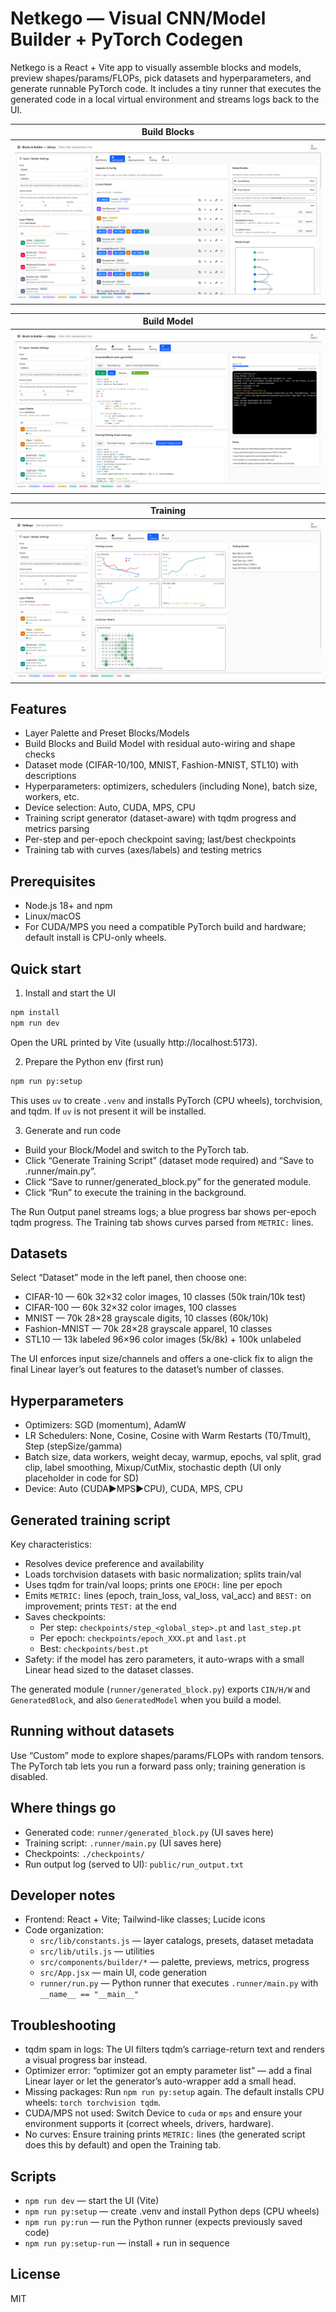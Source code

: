 # Netkego — Visual CNN/Model Builder + PyTorch Codegen

Netkego is a React + Vite app to visually assemble blocks and models, preview shapes/params/FLOPs, pick datasets and hyperparameters, and generate runnable PyTorch code. It includes a tiny runner that executes the generated code in a local virtual environment and streams logs back to the UI.

| Build Blocks |  
| --- |  
| <img src="fig/1.png" alt="Build Blocks"/> |  

| Build Model |  
| --- |  
| <img src="fig/2.png" alt="Build Model"/> |  

| Training |  
| --- |  
| <img src="fig/3.png" alt="Training"/> |  



## Features

- Layer Palette and Preset Blocks/Models
- Build Blocks and Build Model with residual auto-wiring and shape checks
- Dataset mode (CIFAR-10/100, MNIST, Fashion-MNIST, STL10) with descriptions
- Hyperparameters: optimizers, schedulers (including None), batch size, workers, etc.
- Device selection: Auto, CUDA, MPS, CPU
- Training script generator (dataset-aware) with tqdm progress and metrics parsing
- Per-step and per-epoch checkpoint saving; last/best checkpoints
- Training tab with curves (axes/labels) and testing metrics

## Prerequisites

- Node.js 18+ and npm
- Linux/macOS
- For CUDA/MPS you need a compatible PyTorch build and hardware; default install is CPU-only wheels.

## Quick start

1) Install and start the UI

```bash
npm install
npm run dev
```

Open the URL printed by Vite (usually http://localhost:5173).

2) Prepare the Python env (first run)

```bash
npm run py:setup
```

This uses `uv` to create `.venv` and installs PyTorch (CPU wheels), torchvision, and tqdm. If `uv` is not present it will be installed.

3) Generate and run code

- Build your Block/Model and switch to the PyTorch tab.
- Click “Generate Training Script” (dataset mode required) and “Save to .runner/main.py”.
- Click “Save to runner/generated_block.py” for the generated module.
- Click “Run” to execute the training in the background.

The Run Output panel streams logs; a blue progress bar shows per-epoch tqdm progress. The Training tab shows curves parsed from `METRIC:` lines.

## Datasets

Select “Dataset” mode in the left panel, then choose one:

- CIFAR-10 — 60k 32×32 color images, 10 classes (50k train/10k test)
- CIFAR-100 — 60k 32×32 color images, 100 classes
- MNIST — 70k 28×28 grayscale digits, 10 classes (60k/10k)
- Fashion-MNIST — 70k 28×28 grayscale apparel, 10 classes
- STL10 — 13k labeled 96×96 color images (5k/8k) + 100k unlabeled

The UI enforces input size/channels and offers a one-click fix to align the final Linear layer’s out features to the dataset’s number of classes.

## Hyperparameters

- Optimizers: SGD (momentum), AdamW
- LR Schedulers: None, Cosine, Cosine with Warm Restarts (T0/Tmult), Step (stepSize/gamma)
- Batch size, data workers, weight decay, warmup, epochs, val split, grad clip, label smoothing, Mixup/CutMix, stochastic depth (UI only placeholder in code for SD)
- Device: Auto (CUDA▶MPS▶CPU), CUDA, MPS, CPU

## Generated training script

Key characteristics:

- Resolves device preference and availability
- Loads torchvision datasets with basic normalization; splits train/val
- Uses tqdm for train/val loops; prints one `EPOCH:` line per epoch
- Emits `METRIC:` lines (epoch, train_loss, val_loss, val_acc) and `BEST:` on improvement; prints `TEST:` at the end
- Saves checkpoints:
	- Per step: `checkpoints/step_<global_step>.pt` and `last_step.pt`
	- Per epoch: `checkpoints/epoch_XXX.pt` and `last.pt`
	- Best: `checkpoints/best.pt`
- Safety: if the model has zero parameters, it auto-wraps with a small Linear head sized to the dataset classes.

The generated module (`runner/generated_block.py`) exports `CIN/H/W` and `GeneratedBlock`, and also `GeneratedModel` when you build a model.

## Running without datasets

Use “Custom” mode to explore shapes/params/FLOPs with random tensors. The PyTorch tab lets you run a forward pass only; training generation is disabled.

## Where things go

- Generated code: `runner/generated_block.py` (UI saves here)
- Training script: `.runner/main.py` (UI saves here)
- Checkpoints: `./checkpoints/`
- Run output log (served to UI): `public/run_output.txt`

## Developer notes

- Frontend: React + Vite; Tailwind-like classes; Lucide icons
- Code organization:
	- `src/lib/constants.js` — layer catalogs, presets, dataset metadata
	- `src/lib/utils.js` — utilities
	- `src/components/builder/*` — palette, previews, metrics, progress
	- `src/App.jsx` — main UI, code generation
	- `runner/run.py` — Python runner that executes `.runner/main.py` with `__name__ == "__main__"`

## Troubleshooting

- tqdm spam in logs: The UI filters tqdm’s carriage-return text and renders a visual progress bar instead.
- Optimizer error: “optimizer got an empty parameter list” — add a final Linear layer or let the generator’s auto-wrapper add a small head.
- Missing packages: Run `npm run py:setup` again. The default installs CPU wheels: `torch torchvision tqdm`.
- CUDA/MPS not used: Switch Device to `cuda` or `mps` and ensure your environment supports it (correct wheels, drivers, hardware).
- No curves: Ensure training prints `METRIC:` lines (the generated script does this by default) and open the Training tab.

## Scripts

- `npm run dev` — start the UI (Vite)
- `npm run py:setup` — create .venv and install Python deps (CPU wheels)
- `npm run py:run` — run the Python runner (expects previously saved code)
- `npm run py:setup-run` — install + run in sequence

## License

MIT
